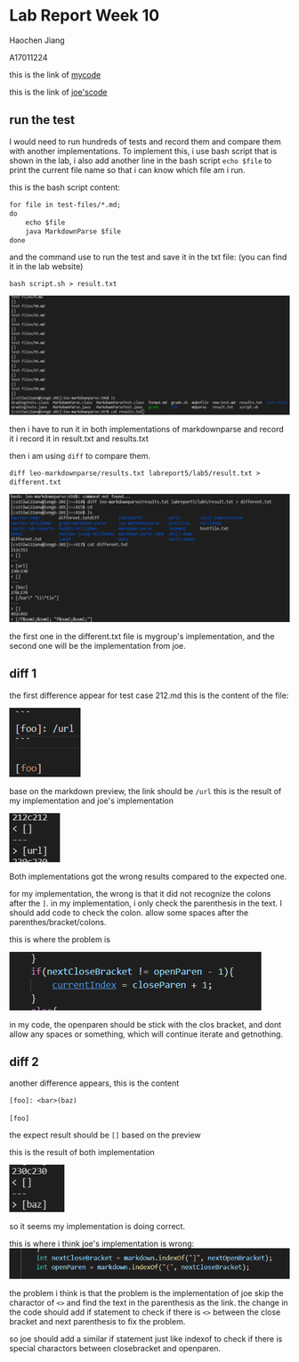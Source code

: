 # Lab Report Week 10
Haochen Jiang

A17011224

this is the link of  [mycode](https://github.com/incisors/leo-markdownparse)

this is the link of  [joe'scode](https://github.com/ucsd-cse15l-w22/markdown-parse)
## run the test

I would need to run hundreds of tests and record them and compare
them with another implementations. To implement this, i use bash 
script that is shown in the lab, i also add another line in the bash
script `echo $file` to print the current file name so that i can know
which file am i run.

this is the bash script content:

```
for file in test-files/*.md;
do
    echo $file
    java MarkdownParse $file
done
```

and the command use to run the test and save it in the txt file:
(you can find it in the lab website)

```
bash script.sh > result.txt
```

![pic1](pic1.png)

then i have to run it in both implementations of markdownparse and record it
i record it in result.txt and results.txt

then i am using `diff` to compare them.
```
diff leo-markdownparse/results.txt labreport5/lab5/result.txt > different.txt
```

![pic2](pic2.png)

the first one in the different.txt file is mygroup's implementation, 
and the second one will be the implementation from joe.

## diff 1

the first difference appear for test case 212.md
this is the content of the file:

![pic7](pic7.png)


base on the markdown preview, the link should be `/url`
this is the result of my implementation and joe's implementation

![pic3](pic3.png)

Both implementations got the wrong results compared to the expected one.

for my implementation, the wrong is that it did not recognize the colons 
after the `]`. in my implementation, i only check the parenthesis in the
text. I should add code to check the colon.
allow some spaces after the parenthes/bracket/colons.

this is where the problem is 

![pic5](pic5.png)

in my code, the openparen should be stick with the clos bracket, and dont 
allow any spaces or something, which will continue iterate and getnothing.


## diff 2

another difference appears, this is the content
```
[foo]: <bar>(baz)

[foo]
```

the expect result should be `[]` based on the preview

this is the result of both implementation

![pic4](pic4.png)

so it seems my implementation is doing correct.

this is where i think joe's implementation is wrong:
![pic6](pic6.png)

the problem i think is that the problem is the implementation of joe 
skip the charactor of `<>` and find the text in the parenthesis as the link.
the change in the code should add if statement to check if there is `<>` 
between the close bracket and next parenthesis to fix the problem.

so joe should add a similar if statement just like indexof to check if there is 
special charactors between closebracket and openparen.


